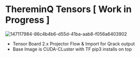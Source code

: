 # ThereminQ Tensors [ Work in Progress ]
![147117984-86c4b4b6-d55d-41ba-aab8-f056a6403902](https://user-images.githubusercontent.com/12692227/157748781-65b8bc1c-6be8-4f8e-b957-cb18027132e5.gif)

- Tensor Board 2.x Projector Flow & Import for Qrack output
- Base Image is CUDA-CLuster with TF pip3 installs on top
